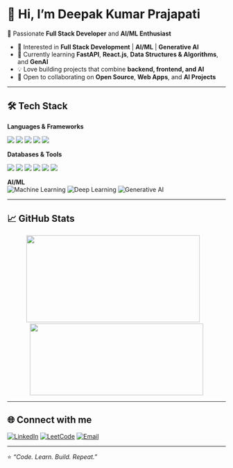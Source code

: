 # 👋 Hi, I’m Deepak Kumar Prajapati  

🚀 Passionate **Full Stack Developer** and **AI/ML Enthusiast**  

- 👀 Interested in **Full Stack Development** | **AI/ML** | **Generative AI**  
- 🌱 Currently learning **FastAPI**, **React.js**, **Data Structures & Algorithms**, and **GenAI**  
- 💡 Love building projects that combine **backend, frontend, and AI**  
- 🤝 Open to collaborating on **Open Source**, **Web Apps**, and **AI Projects**  

---

## 🛠️ Tech Stack  

**Languages & Frameworks**  
<p align="left">
  <span><img src="https://img.shields.io/badge/Python-3776AB?style=for-the-badge&logo=python&logoColor=white" /></span>
  <span><img src="https://img.shields.io/badge/C++-00599C?style=for-the-badge&logo=cplusplus&logoColor=white" /></span>
  <span><img src="https://img.shields.io/badge/JavaScript-F7DF1E?style=for-the-badge&logo=javascript&logoColor=black" /></span>
<!--   <span><img src="https://img.shields.io/badge/Java-007396?style=for-the-badge&logo=java&logoColor=white" /></span> -->
  <span><img src="https://img.shields.io/badge/FastAPI-009688?style=for-the-badge&logo=fastapi&logoColor=white" /></span>
  <span><img src="https://img.shields.io/badge/React-20232A?style=for-the-badge&logo=react&logoColor=61DAFB" /></span>
<!--   <span><img src="https://img.shields.io/badge/Node.js-339933?style=for-the-badge&logo=nodedotjs&logoColor=white" /></span> -->
</p>

**Databases & Tools**  
<p align="left">
  <span><img src="https://img.shields.io/badge/MongoDB-4EA94B?style=for-the-badge&logo=mongodb&logoColor=white" /></span>
  <span><img src="https://img.shields.io/badge/MySQL-005C84?style=for-the-badge&logo=mysql&logoColor=white" /></span>
  <span><img src="https://img.shields.io/badge/PostgreSQL-316192?style=for-the-badge&logo=postgresql&logoColor=white" /></span>
  <span><img src="https://img.shields.io/badge/Git-F05032?style=for-the-badge&logo=git&logoColor=white" /></span>
  <span><img src="https://img.shields.io/badge/GitHub-181717?style=for-the-badge&logo=github&logoColor=white" /></span>
  <span><img src="https://img.shields.io/badge/Postman-FF6C37?style=for-the-badge&logo=postman&logoColor=white" /></span>
</p>

**AI/ML**  
![Machine Learning](https://img.shields.io/badge/Machine%20Learning-102230?style=for-the-badge&logo=tensorflow&logoColor=orange)
![Deep Learning](https://img.shields.io/badge/Deep%20Learning-FF6F00?style=for-the-badge&logo=keras&logoColor=white)
![Generative AI](https://img.shields.io/badge/Generative%20AI-8A2BE2?style=for-the-badge&logo=openai&logoColor=white)

---

## 📈 GitHub Stats  

<p align="center">
  <img src="https://github-readme-stats.vercel.app/api?username=deepakprajapati07&show_icons=true&theme=tokyonight" width="400" height="200" />
  &nbsp;&nbsp;&nbsp;
  <img src="https://github-readme-stats.vercel.app/api/top-langs/?username=deepakprajapati07&layout=compact&theme=tokyonight" width="400" height="165" />
</p>

---

## 🌐 Connect with me  

[![LinkedIn](https://img.shields.io/badge/LinkedIn-blue?style=for-the-badge&logo=linkedin)](https://linkedin.com/in/deepakprajapati07) [![LeetCode](https://img.shields.io/badge/LeetCode-FFA116?style=for-the-badge&logo=leetcode&logoColor=black)](https://leetcode.com/u/deepakprajapati07/) [![Email](https://img.shields.io/badge/Email-D14836?style=for-the-badge&logo=gmail&logoColor=white)](mailto:dkprajapati2701@gmail.com)  
<!-- [![Portfolio](https://img.shields.io/badge/Portfolio-000?style=for-the-badge&logo=vercel)](https://your-portfolio-link.com)  -->

---

⭐️ _“Code. Learn. Build. Repeat.”_  

<!---
deepakprajapati07/deepakprajapati07 is a ✨ special ✨ repository because its `README.md` (this file) appears on your GitHub profile.
You can click the Preview link to take a look at your changes.
--->
